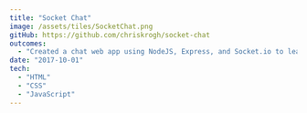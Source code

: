 ```yaml
---
title: "Socket Chat"
image: /assets/tiles/SocketChat.png
gitHub: https://github.com/chriskrogh/socket-chat
outcomes:
  - "Created a chat web app using NodeJS, Express, and Socket.io to learn more about web sockets."
date: "2017-10-01"
tech:
  - "HTML"
  - "CSS"
  - "JavaScript"
---
```

